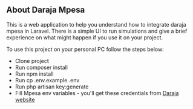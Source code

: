 
## About Daraja Mpesa

This is a web application to help you understand how to integrate daraja mpesa
in Laravel. There is a simple UI to run simulations and give a brief experience
on what might happen if you use it on your project.

To use this project on your personal PC follow the steps below:

- Clone project
- Run composer install
- Run npm install
- Run cp .env.example .env
- Run php artisan key:generate
- Fill Mpesa env variables - you'll get these credentials from [Daraja website](https://developer.safaricom.co.ke/)

